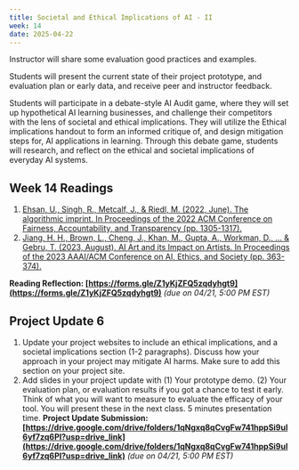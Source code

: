```yaml
---
title: Societal and Ethical Implications of AI - II 
week: 14
date: 2025-04-22
---
```

Instructor will share some evaluation good practices and examples. 

Students will present the current state of their project prototype, and evaluation plan or early data, and receive peer and instructor feedback. 

Students will participate in a debate-style AI Audit game, where they will set up hypothetical AI learning businesses, and challenge their competitors with the lens of societal and ethical implications. They will utilize the Ethical implications handout to form an informed critique of, and design mitigation steps for, AI applications in learning. Through this debate game, students will research, and reflect on the ethical and societal implications of everyday AI systems.



## Week 14 Readings
1. [Ehsan, U., Singh, R., Metcalf, J., & Riedl, M. (2022, June). The algorithmic imprint. In Proceedings of the 2022 ACM Conference on Fairness, Accountability, and Transparency (pp. 1305-1317).](https://dl.acm.org/doi/pdf/10.1145/3531146.3533186)
1. [Jiang, H. H., Brown, L., Cheng, J., Khan, M., Gupta, A., Workman, D., ... & Gebru, T. (2023, August). AI Art and its Impact on Artists. In Proceedings of the 2023 AAAI/ACM Conference on AI, Ethics, and Society (pp. 363-374).](https://dl.acm.org/doi/pdf/10.1145/3600211.3604681) 

**Reading Reflection: [https://forms.gle/Z1yKjZFQ5zqdyhgt9](https://forms.gle/Z1yKjZFQ5zqdyhgt9)** *(due on 04/21, 5:00 PM EST)*


## Project Update 6
1. Update your project websites to include an ethical implications, and a societal implications section (1-2 paragraphs). Discuss how your approach in your project may mitigate AI harms. Make sure to add this section on your project site. 
1. Add slides in your project update with (1) Your prototype demo. (2) Your evaluation plan, or evaluation results if you got a chance to test it early. Think of what you will want to measure to evaluate the efficacy of your tool. You will present these in the next class. 5 minutes presentation time. 
**Project Update Submission: [https://drive.google.com/drive/folders/1qNgxq8qCvgFw741hppSi9uI6yf7zq6Pl?usp=drive_link](https://drive.google.com/drive/folders/1qNgxq8qCvgFw741hppSi9uI6yf7zq6Pl?usp=drive_link)** *(due on 04/21, 5:00 PM EST)*
